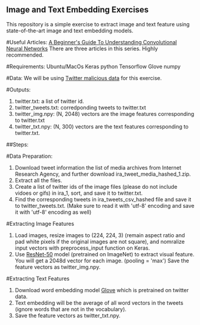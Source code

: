 ## Image and Text Embedding Exercises

This repository is a simple exercise to extract image and text feature using state-of-the-art image and text embedding models.

#Useful Articles:
[A Beginner's Guide To Understanding Convolutional Neural Networks](https://adeshpande3.github.io/adeshpande3.github.io/A-Beginner's-Guide-To-Understanding-Convolutional-Neural-Networks/) There are three articles in this series. Highly recommended.

#Requirements:
Ubuntu/MacOs
Keras
python
Tensorflow
Glove
numpy


#Data:
We will be using [Twitter malicious data](https://about.twitter.com/en_us/values/elections-integrity.html#data) for this exercise.

#Outputs:
1. twitter.txt: a list of twitter id.
2. twitter_tweets.txt: corredponding tweets to twitter.txt
2. twitter_img.npy: (N, 2048) vectors are the image features corresponding to twitter.txt
3. twitter_txt.npy: (N, 300) vectors are the text features corresponding to twitter.txt.

##Steps:

#Data Preparation:
1. Download tweet information the list of media archives from Internet Research Agency, and further download ira_tweet_media_hashed_1.zip. 
2. Extract all the files.
3. Create a list of twitter ids of the image files (please do not include vidoes or gifs) in ira_1, sort, and save it to twitter.txt.
4. Find the corresponding tweets in ira_tweets_csv_hashed file and save it to twitter_tweets.txt. (Make sure to read it with 'utf-8' encoding and save it with 'utf-8' encoding as well)

#Extracting Image Features
1. Load images, resize images to (224, 224, 3) (remain aspect ratio and pad white pixels if the original images are not square), and nomralize input vectors with preprocess_input function on Keras.
2. Use [ResNet-50](https://keras.io/applications/#resnet50) model (pretrained on ImageNet) to extract visual feature. You will get a 2048d vector for each image. (pooling = 'max') Save the feature vectors as twitter_img.npy.

#Extracting Text Features
1. Download word embedding model [Glove](https://nlp.stanford.edu/projects/glove/) which is pretrained on twitter data.
2. Text embedding will be the average of all word vectors in the tweets (ignore words that are not in the vocabulary).
3. Save the feature vectors as twitter_txt.npy. 
